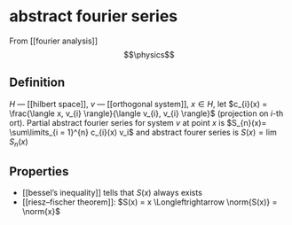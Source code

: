 # abstract fourier series
From [[fourier analysis]]
$$\physics$$
## Definition
$H$ — [[hilbert space]], $v$ — [[orthogonal system]], $x \in H$, let $c_{i}(x) = \frac{\langle x, v_{i} \rangle}{\langle v_{i}, v_{i} \rangle}$ (projection on $i$-th ort).
Partial abstract fourier series for system $v$ at point $x$ is 
$S_{n}(x)= \sum\limits_{i = 1}^{n} c_{i}(x) v_i$
and abstract fourer series is $S(x) = \lim S_n(x)$

## Properties
- [[bessel’s inequality]] tells that $S(x)$ always exists
- [[riesz–fischer theorem]]: $S(x) = x \Longleftrightarrow \norm{S(x)} = \norm{x}$